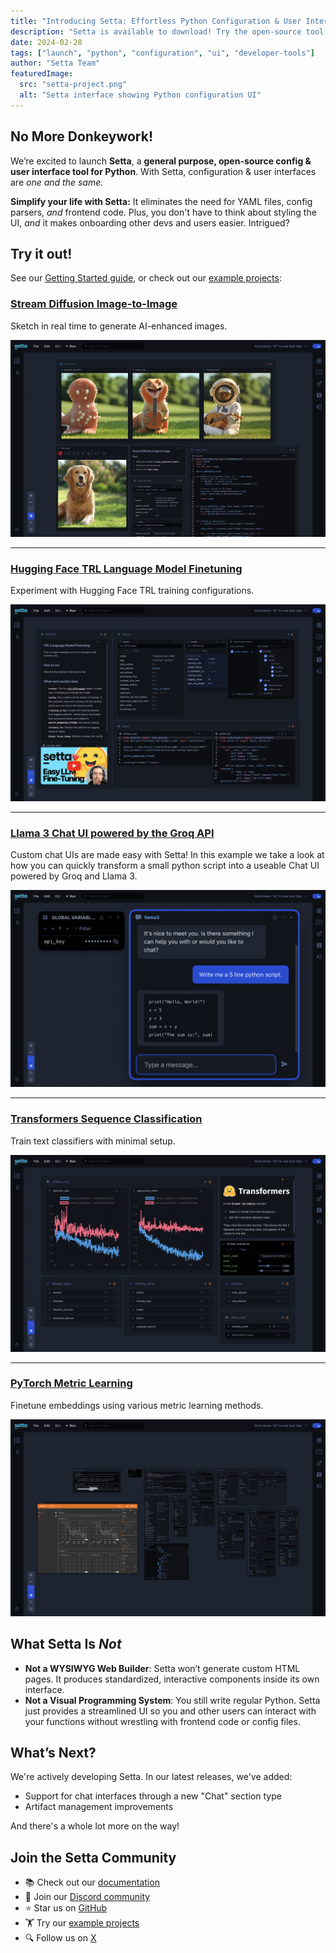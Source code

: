 ```yaml
---
title: "Introducing Setta: Effortless Python Configuration & User Interfaces"
description: "Setta is available to download! Try the open-source tool that treats configuration & UI as one and the same. Eliminate your boilerplate. Onboard users with ease. Simplify your life with Setta!"
date: 2024-02-28
tags: ["launch", "python", "configuration", "ui", "developer-tools"]
author: "Setta Team"
featuredImage:
  src: "setta-project.png"
  alt: "Setta interface showing Python configuration UI"
---
```


## No More Donkeywork!

We’re excited to launch **Setta**, a **general purpose, open-source config & user interface tool for Python**. With Setta, configuration & user interfaces are _one and the same._

**Simplify your life with Setta:** It eliminates the need for YAML files, config parsers, _and_ frontend code. Plus, you don't have to think about styling the UI, _and_ it makes onboarding other devs and users easier. Intrigued?

## Try it out!

See our [Getting Started guide](https://github.com/settadev/setta?tab=readme-ov-file#getting-started), or check out our [example projects](https://github.com/settadev/examples):

### [Stream Diffusion Image-to-Image](https://github.com/settadev/examples/tree/main/stream_diffusion_img_to_img)

Sketch in real time to generate AI-enhanced images.

[![Stream Diffusion with Setta](stream-diffusion-setta.png)](https://github.com/settadev/examples/tree/main/stream_diffusion_img_to_img)

---

### [Hugging Face TRL Language Model Finetuning](https://github.com/settadev/examples/tree/main/trl_language_model_finetuning)

Experiment with Hugging Face TRL training configurations.

[![Hugging Face TRL Fine Tuning](trl-hugging-face-setta.png)](https://github.com/settadev/examples/tree/main/trl_language_model_finetuning)

---

### [Llama 3 Chat UI powered by the Groq API](https://github.com/settadev/examples/tree/main/groq_api_chat)

Custom chat UIs are made easy with Setta! In this example we take a look at how you can quickly transform a small python script into a useable Chat UI powered by Groq and Llama 3.

[![Llama 3 Chat UI built in Setta, powered by Groq](groq-llama3-setta.png)](https://github.com/settadev/examples/tree/main/groq_api_chat)

---

### [Transformers Sequence Classification](https://github.com/settadev/examples/tree/main/transformers_trainer)

Train text classifiers with minimal setup.

[![Hugging Face's Transformers Library in Setta](transformers-hugging-face-setta.png)](https://github.com/settadev/examples/tree/main/transformers_trainer)

---

### [PyTorch Metric Learning](https://github.com/settadev/examples/tree/main/pytorch_metric_learning_trainer)

Finetune embeddings using various metric learning methods.

[![PML or Pytorch Metric Learning configuration UI inside of Setta](pytorch-metric-learning-setta.png)](https://github.com/settadev/examples/tree/main/pytorch_metric_learning_trainer)

## What Setta Is _Not_

- **Not a WYSIWYG Web Builder**: Setta won’t generate custom HTML pages. It produces standardized, interactive components inside its own interface.
- **Not a Visual Programming System**: You still write regular Python. Setta just provides a streamlined UI so you and other users can interact with your functions without wrestling with frontend code or config files.

## What’s Next?

We're actively developing Setta. In our latest releases, we've added:

- Support for chat interfaces through a new "Chat" section type
- Artifact management improvements

And there's a whole lot more on the way!

## Join the Setta Community

- 📚 Check out our [documentation](https://docs.setta.dev)
- 📣 Join our [Discord community](https://discord.gg/MmHJz75bZ5)
- ⭐ Star us on [GitHub](https://github.com/settadev/setta)
- 🏋️ Try our [example projects](https://github.com/settadev/examples)
- 🔍 Follow us on [X](https://x.com/settadev)
